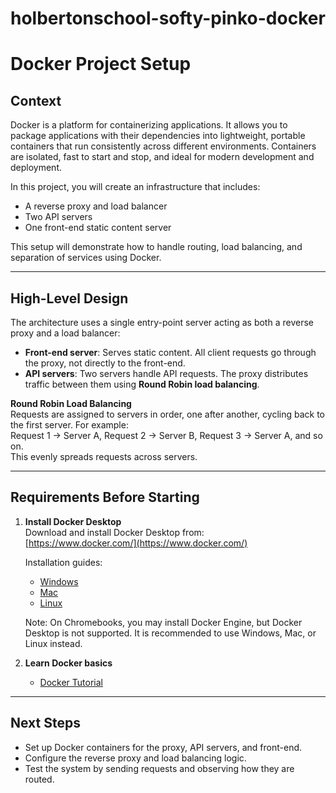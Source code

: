 # holbertonschool-softy-pinko-docker

# Docker Project Setup

## Context
Docker is a platform for containerizing applications. It allows you to package applications with their dependencies into lightweight, portable containers that run consistently across different environments. Containers are isolated, fast to start and stop, and ideal for modern development and deployment.

In this project, you will create an infrastructure that includes:
- A reverse proxy and load balancer
- Two API servers
- One front-end static content server

This setup will demonstrate how to handle routing, load balancing, and separation of services using Docker.

---

## High-Level Design
The architecture uses a single entry-point server acting as both a reverse proxy and a load balancer:

- **Front-end server**: Serves static content. All client requests go through the proxy, not directly to the front-end.
- **API servers**: Two servers handle API requests. The proxy distributes traffic between them using **Round Robin load balancing**.

**Round Robin Load Balancing**  
Requests are assigned to servers in order, one after another, cycling back to the first server. For example:  
Request 1 → Server A, Request 2 → Server B, Request 3 → Server A, and so on.  
This evenly spreads requests across servers.

---

## Requirements Before Starting
1. **Install Docker Desktop**  
   Download and install Docker Desktop from:  
   [https://www.docker.com/](https://www.docker.com/)

   Installation guides:
   - [Windows](https://docs.docker.com/desktop/install/windows/)
   - [Mac](https://docs.docker.com/desktop/install/mac/)
   - [Linux](https://docs.docker.com/engine/install/)

   Note: On Chromebooks, you may install Docker Engine, but Docker Desktop is not supported. It is recommended to use Windows, Mac, or Linux instead.

2. **Learn Docker basics**  
   - [Docker Tutorial](https://docs.docker.com/get-started/)

---

## Next Steps
- Set up Docker containers for the proxy, API servers, and front-end.
- Configure the reverse proxy and load balancing logic.
- Test the system by sending requests and observing how they are routed.
